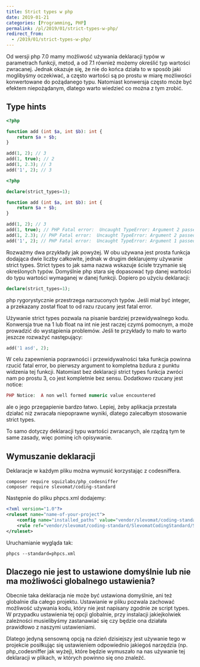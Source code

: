 ```yaml
---
title: Strict types w php
date: 2019-01-21
categories: [Programming, PHP]
permalink: /pl/2019/01/strict-types-w-php/
redirect_from:
  - /2019/01/strict-types-w-php/
---
```

Od wersji php 7.0 mamy możliwość używania deklaracji typów w parametrach funkcji, metod, a od 7.1 również możemy określić typ wartości zwracanej. Jednak okazuje się, że nie do końca działa to w sposób jaki moglibyśmy oczekiwać, a często wartości są po prostu w miarę możliwości konwertowane do pożądanego typu. Natomiast konwersja często może być efektem niepożądanym, dlatego warto wiedzieć co można z tym zrobić.

## Type hints
```php
<?php

function add (int $a, int $b): int {
    return $a + $b;
}

add(1, 2); // 3
add(1, true); // 2
add(1, 2.3); // 3
add('1', 2); // 3
```

```php
<?php

declare(strict_types=1);

function add (int $a, int $b): int {
    return $a + $b;
}

add(1, 2); // 3
add(1, true); // PHP Fatal error:  Uncaught TypeError: Argument 2 passed to add() must be of the type integer, boolean given
add(1, 2.3); // PHP Fatal error:  Uncaught TypeError: Argument 2 passed to add() must be of the type integer, float given
add('1', 2); // PHP Fatal error:  Uncaught TypeError: Argument 1 passed to add() must be of the type integer, string given
```
Rozważmy dwa przykłady jak powyżej. W obu używana jest prosta funkcja dodająca dwie liczby całkowite, jednak w drugim deklarujemy używanie strict types. Strict types to jak sama nazwa wskazuje ścisłe trzymanie się określonych typów. Domyślnie php stara się dopasować typ danej wartości do typu wartości wymaganej w danej funkcji. Dopiero po użyciu deklaracji:
```php
declare(strict_types=1);
```
php rygorystycznie przestrzega narzuconych typów. Jeśli miał być integer, a przekazany został float to od razu rzucany jest fatal error.

Używanie strict types pozwala na pisanie bardziej przewidywalnego kodu. Konwersja true na 1 lub float na int nie jest raczej czymś pomocnym, a może prowadzić do wystąpienia problemów. Jeśli te przykłady to mało to warto jeszcze rozważyć następujący:

```php
add('1 asd', 2);
```

W celu zapewnienia poprawności i przewidywalności taka funkcja powinna rzucić fatal error, bo pierwszy argument to kompletna bzdura z punktu widzenia tej funkcji. Natomiast bez deklaracji strict types funkcja zwróci nam po prostu 3, co jest kompletnie bez sensu. Dodatkowo rzucany jest notice:
```php
PHP Notice:  A non well formed numeric value encountered
```
ale o jego przegapienie bardzo łatwo. Lepiej, żeby aplikacja przestała działać niż zwracała niepoprawne wyniki, dlatego zalecałbym stosowanie strict types.

To samo dotyczy deklaracji typu wartości zwracanych, ale rządzą tym te same zasady, więc pominę ich opisywanie.

## Wymuszanie deklaracji
Deklaracje w każdym pliku można wymusić korzystając z codesniffera.
```
composer require squizlabs/php_codesniffer
composer require slevomat/coding-standard
```
Następnie do pliku phpcs.xml dodajemy:
```xml
<?xml version="1.0"?>
<ruleset name="name-of-your-project">
    <config name="installed_paths" value="vendor/slevomat/coding-standard"/>
    <rule ref="vendor/slevomat/coding-standard/SlevomatCodingStandard/Sniffs/TypeHints/DeclareStrictTypesSniff.php" />
</ruleset>
```
Uruchamianie wygląda tak:

```
phpcs --standard=phpcs.xml
```

## Dlaczego nie jest to ustawione domyślnie lub nie ma możliwości globalnego ustawienia?
Obecnie taka deklaracja nie może być ustawiona domyślnie, ani też globalnie dla całego projektu. Ustawianie w pliku pozwala zachować możliwość używania kodu, który nie jest napisany zgodnie ze script types. W przypadku ustawienia tej opcji globalnie, przy instalacji jakiejkolwiek zależności musielibyśmy zastanawiać się czy będzie ona działała prawidłowo  z naszymi ustawieniami.

Dlatego jedyną sensowną opcją na dzień dzisiejszy jest używanie tego w projekcie posiłkując się ustawieniem odpowiednio jakiegoś narzędzia (np. php_codesniffer jak wyżej), które będzie wymuszało na nas używanie tej deklaracji w plikach, w  których powinno się ono znaleźć.


